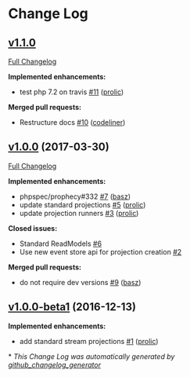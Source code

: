 # Change Log

## [v1.1.0](https://github.com/prooph/standard-projections/tree/v1.1.0)

[Full Changelog](https://github.com/prooph/standard-projections/compare/v1.0.0...v1.1.0)

**Implemented enhancements:**

- test php 7.2 on travis [\#11](https://github.com/prooph/standard-projections/pull/11) ([prolic](https://github.com/prolic))

**Merged pull requests:**

- Restructure docs [\#10](https://github.com/prooph/standard-projections/pull/10) ([codeliner](https://github.com/codeliner))

## [v1.0.0](https://github.com/prooph/standard-projections/tree/v1.0.0) (2017-03-30)
[Full Changelog](https://github.com/prooph/standard-projections/compare/v1.0.0-beta1...v1.0.0)

**Implemented enhancements:**

- phpspec/prophecy\#332 [\#7](https://github.com/prooph/standard-projections/pull/7) ([basz](https://github.com/basz))
- update standard projections [\#5](https://github.com/prooph/standard-projections/pull/5) ([prolic](https://github.com/prolic))
- update projection runners [\#3](https://github.com/prooph/standard-projections/pull/3) ([prolic](https://github.com/prolic))

**Closed issues:**

- Standard ReadModels [\#6](https://github.com/prooph/standard-projections/issues/6)
- Use new event store api for projection creation [\#2](https://github.com/prooph/standard-projections/issues/2)

**Merged pull requests:**

- do not require dev versions [\#9](https://github.com/prooph/standard-projections/pull/9) ([basz](https://github.com/basz))

## [v1.0.0-beta1](https://github.com/prooph/standard-projections/tree/v1.0.0-beta1) (2016-12-13)
**Implemented enhancements:**

- add standard stream projections [\#1](https://github.com/prooph/standard-projections/pull/1) ([prolic](https://github.com/prolic))



\* *This Change Log was automatically generated by [github_changelog_generator](https://github.com/skywinder/Github-Changelog-Generator)*
